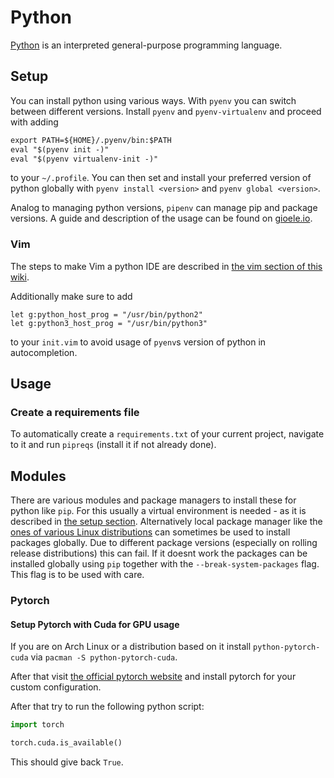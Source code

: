 # Python

[Python](https://www.python.org) is an interpreted general-purpose programming
language.

## Setup

You can install python using various ways.
With `pyenv` you can switch between different versions.
Install `pyenv` and `pyenv-virtualenv` and proceed with adding

```txt
export PATH=${HOME}/.pyenv/bin:$PATH
eval "$(pyenv init -)"
eval "$(pyenv virtualenv-init -)"
```

to your `~/.profile`.
You can then set and install your preferred version of python globally with
`pyenv install <version>` and `pyenv global <version>`.

Analog to managing python versions, `pipenv` can manage pip and package versions.
A guide and description of the usage can be found on [gioele.io](https://gioele.io/pyenv-pipenv).

### Vim

The steps to make Vim a python IDE are described in
[the vim section of this wiki](../linux/vim/python.md).

Additionally make sure to add

```vimscript
let g:python_host_prog = "/usr/bin/python2"
let g:python3_host_prog = "/usr/bin/python3"
```

to your `init.vim` to avoid usage of `pyenv`s version of python in autocompletion.

## Usage

### Create a requirements file

To automatically create a `requirements.txt` of your current project, navigate
to it and run `pipreqs` (install it if not already done).

## Modules

There are various modules and package managers to install these for python like
`pip`.
For this usually a virtual environment is needed - as it is described in
[the setup section](#setup).
Alternatively local package manager like the
[ones of various Linux distributions](/wiki/linux/package_manager.md) can sometimes be used to
install packages globally.
Due to different package versions (especially on rolling release distributions) this can fail.
If it doesnt work the packages can be installed globally using `pip` together with the
`--break-system-packages` flag.
This flag is to be used with care.

### Pytorch

#### Setup Pytorch with Cuda for GPU usage

If you are on Arch Linux or a distribution based on it install
`python-pytorch-cuda` via `pacman -S python-pytorch-cuda`.

After that visit
[the official pytorch website](https://pytorch.org/get-started/locally/) and
install pytorch for your custom configuration.

After that try to run the following python script:

```python
import torch

torch.cuda.is_available()
```

This should give back `True`.

